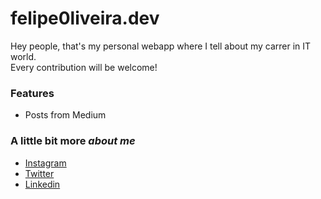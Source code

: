 # felipe0liveira.dev

Hey people, that's my personal webapp where I tell about my carrer in IT world.  
Every contribution will be welcome!  

### Features

- Posts from Medium


### A little bit more _about me_

- [Instagram](https://instagram.com/felipe0liveira.dev)
- [Twitter](http://twitter.com/felpd3v)
- [Linkedin](https://www.linkedin.com/in/felipe0liveira)